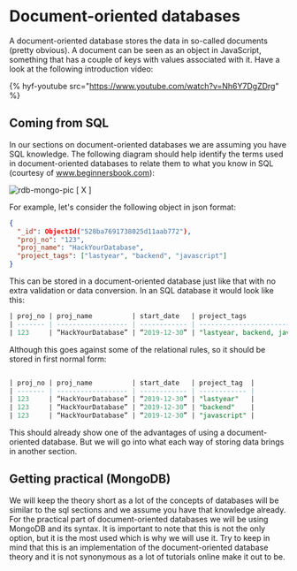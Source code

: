 # Document-oriented databases

A document-oriented database stores the data in so-called documents (pretty obvious). A document can be seen as an object in JavaScript, something that has a couple of keys with values associated with it. Have a look at the following introduction video:

{% hyf-youtube src="https://www.youtube.com/watch?v=Nh6Y7DgZDrg" %}

## Coming from SQL

In our sections on document-oriented databases we are assuming you have SQL knowledge. The following diagram should help identify the terms used in document-oriented databases to relate them to what you know in SQL (courtesy of www.beginnersbook.com):

![rdb-mongo-pic](./assets//RDBMS_MongoDB_Mapping.jpg) [ X ]

For example, let's consider the following object in json format:

```json
{
  "_id": ObjectId("528ba7691738025d11aab772"),
  "proj_no": "123",
  "proj_name": "HackYourDatabase",
  "project_tags": ["lastyear", "backend", "javascript"]
}
```

This can be stored in a document-oriented database just like that with no extra validation or data conversion. In an SQL database it would look like this:

```sql
| proj_no | proj_name          | start_date   | project_tags                           |
| ------- | ------------------ | ------------ | -------------------------------------- |
| 123     | “HackYourDatabase” | “2019-12-30” | "lastyear, backend, javascript" |
```

Although this goes against some of the relational rules, so it should be stored in first normal form:

```sql

| proj_no | proj_name          | start_date   | project_tag  |
| ------- | ------------------ | ------------ | ------------ |
| 123     | “HackYourDatabase” | “2019-12-30” | "lastyear"   |
| 123     | “HackYourDatabase” | “2019-12-30” | "backend"    |
| 123     | “HackYourDatabase” | “2019-12-30” | "javascript" |
```

This should already show one of the advantages of using a document-oriented database. But we will go into what each way of storing data brings in another section.

## Getting practical (MongoDB)

We will keep the theory short as a lot of the concepts of databases will be similar to the sql sections and we assume you have that knowledge already. For the practical part of document-oriented databases we will be using MongoDB and its syntax. It is important to note that this is not the only option, but it is the most used which is why we will use it. Try to keep in mind that this is an implementation of the document-oriented database theory and it is not synonymous as a lot of tutorials online make it out to be.
